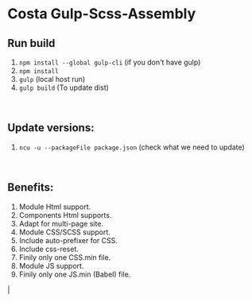 
# Costa Gulp-Scss-Assembly
   
## Run build
   1. `npm install --global gulp-cli` (if you don't have gulp)
   2. `npm install`
   3. `gulp` (local host run)
   4. `gulp build` (To update dist)
   
<br />

## Update versions:
   1. `ncu -u --packageFile package.json` (check what we need to update)

<br />

## Benefits: 
1. Module Html support.
2. Components Html supports.
3. Adapt for multi-page site.
4. Module CSS/SCSS support.
5. Include auto-prefixer for CSS.
6. Include css-reset.
7. Finily only one CSS.min file.
8. Module JS support.
9. Finily only one JS.min (Babel) file.

<!-- <br />

## Tasks:
- [x] task1
- [x] task2
- [x] task3

<br />

# Table:
| Left  | Center | Rigth |
| :---: | :----: | :---: |
|   1   |   2    |   3   |
| Left  | Center | Rigth | --> |
